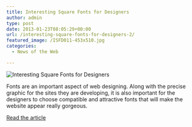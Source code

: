 ```yaml
---
title: Interesting Square Fonts for Designers
author: admin
type: post
date: 2013-01-23T08:05:29+00:00
url: /interesting-square-fonts-for-designers-2/
featured_image: /ISFD011-453x510.jpg
categories:
  - News of the Web

---
```

<img src="https://i1.wp.com/www.2expertsdesign.com/wp-content/uploads/2013/01/ISFD01.jpg?w=700" alt="Interesting Square Fonts for Designers" data-recalc-dims="1" />

Fonts are an important aspect of web designing. Along with the precise graphic for the sites they are developing, it is also important for the designers to choose compatible and attractive fonts that will make the website appear really gorgeous.

<a href="http://www.2expertsdesign.com/photoshop/interesting-square-fonts-for-designers" title="Interesting Square Fonts for Designers" target="_blank">Read the article</a>